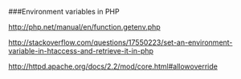 ###Environment variables in PHP

http://php.net/manual/en/function.getenv.php

http://stackoverflow.com/questions/17550223/set-an-environment-variable-in-htaccess-and-retrieve-it-in-php

http://httpd.apache.org/docs/2.2/mod/core.html#allowoverride
